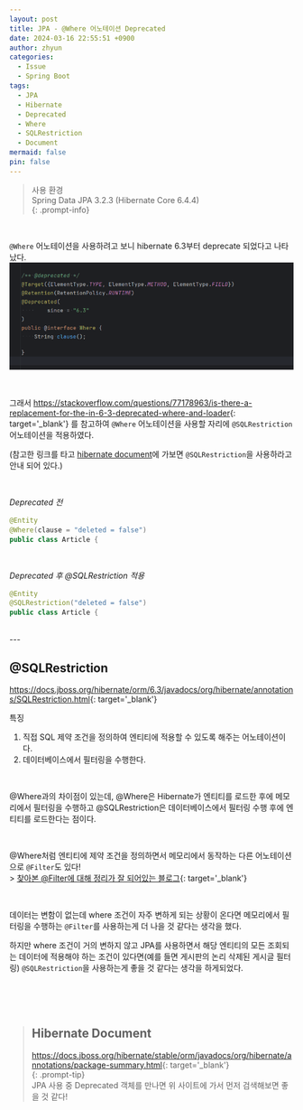 ```yaml
---
layout: post
title: JPA - @Where 어노테이션 Deprecated
date: 2024-03-16 22:55:51 +0900
author: zhyun
categories:
  - Issue
  - Spring Boot
tags:
  - JPA
  - Hibernate
  - Deprecated
  - Where
  - SQLRestriction
  - Document
mermaid: false
pin: false
---
```


> 사용 환경   
> Spring Data JPA 3.2.3 (Hibernate Core 6.4.4)   
{: .prompt-info}  

<br>

`@Where` 어노테이션을 사용하려고 보니 hibernate 6.3부터 deprecate 되었다고 나타났다.  
![image](/assets/img/2024-03-16-Where-어노테이션-Deprecated/Pasted-image-20240316224843.png)

<br>

그래서 <https://stackoverflow.com/questions/77178963/is-there-a-replacement-for-the-in-6-3-deprecated-where-and-loader>{: target='\_blank'} 를 참고하여 `@Where` 어노테이션을 사용할 자리에 `@SQLRestriction` 어노테이션을 적용하였다.

(참고한 링크를 타고 [hibernate document](https://docs.jboss.org/hibernate/stable/orm/javadocs/org/hibernate/annotations/Where.html)에 가보면 `@SQLRestriction`을 사용하라고 안내 되어 있다.)

<br>

*Deprecated 전*
```java
@Entity
@Where(clause = "deleted = false")  
public class Article {
```

<br>

*Deprecated 후 @SQLRestriction 적용*
```java
@Entity
@SQLRestriction("deleted = false")  
public class Article {
```

<br>
---

<br>

## @SQLRestriction

<https://docs.jboss.org/hibernate/orm/6.3/javadocs/org/hibernate/annotations/SQLRestriction.html>{: target='\_blank'}  

특징
1. 직접 SQL 제약 조건을 정의하여 엔티티에 적용할 수 있도록 해주는 어노테이션이다.  
2. 데이터베이스에서 필터링을 수행한다.    

<br>

@Where과의 차이점이 있는데, 
@Where은 Hibernate가 엔티티를 로드한 후에 메모리에서 필터링을 수행하고 @SQLRestriction은 데이터베이스에서 필터링 수행 후에 엔티티를 로드한다는 점이다.

<br>

@Where처럼 엔티티에 제약 조건을 정의하면서 메모리에서 동작하는 다른 어노테이션으로 `@Filter`도 있다!  
\> [찾아본 @Filter에 대해 정리가 잘 되어있는 블로그](https://bestasyusuf8.medium.com/hibernates-filter-annotation-e4810a82f1aa){: target='\_blank'}  

<br>

데이터는 변함이 없는데 where 조건이 자주 변하게 되는 상황이 온다면 메모리에서 필터링을 수행하는 `@Filter`를 사용하는게 더 나을 것 같다는 생각을 했다.  

하지만 where 조건이 거의 변하지 않고 JPA를 사용하면서 해당 엔티티의 모든 조회되는 데이터에 적용해야 하는 조건이 있다면(예를 들면 게시판의 논리 삭제된 게시글 필터링) `@SQLRestriction`을 사용하는게 좋을 것 같다는 생각을 하게되었다.    

<br><br><br>


> ## Hibernate Document
> <https://docs.jboss.org/hibernate/stable/orm/javadocs/org/hibernate/annotations/package-summary.html>{: target='_blank'}    
{: .prompt-tip}  
JPA 사용 중 Deprecated 객체를 만나면 위 사이트에 가서 먼저 검색해보면 좋을 것 같다!  




